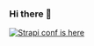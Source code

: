 ### Hi there 👋

[![Strapi conf is here](https://s3.us-west-2.amazonaws.com/secure.notion-static.com/b073d8e1-8321-4f20-bc51-7d498f4bcf71/Email.Banner_468x60px-conf.strapi.iox2.png?X-Amz-Algorithm=AWS4-HMAC-SHA256&X-Amz-Credential=AKIAT73L2G45O3KS52Y5%2F20210316%2Fus-west-2%2Fs3%2Faws4_request&X-Amz-Date=20210316T164117Z&X-Amz-Expires=86400&X-Amz-Signature=1b6a202e2c41bbf3c29d641992263a3f5e72d41a97bac0d5cb6eaabbcd195bda&X-Amz-SignedHeaders=host&response-content-disposition=filename%20%3D%22Email.Banner_468x60px-conf.strapi.iox2.png%22)
](https://conf.strapi.io)
